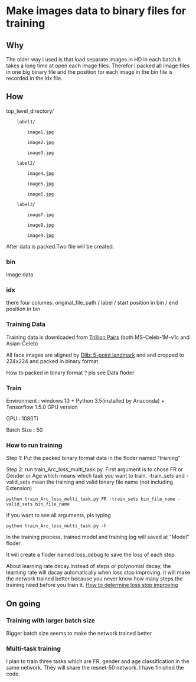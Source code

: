 # Make images data to binary files for training
## Why
The older way i used is that load separate images in HD in each batch.It takes a long time at open each image files. Therefor i packed all image files in one big binary file and the position for each image in the bin file is recorded in the idx file. 
## How

top_level_directory/
        
        label1/
        
            image1.jpg
            
            image2.jpg
            
            image3.jpg
        
        label2/
            
            image4.jpg
            
            image5.jpg
            
            image6.jpg
        
        label3/
            
            image7.jpg
            
            image8.jpg
            
            image9.jpg

After data is packed.Two file will be created.

### bin
image data

### idx
there four columes: original_file_path / label / start position in bin / end position in bin


### Training Data
Training data is downloaded from [Trillion Pairs](http://trillionpairs.deepglint.com/overview) (both MS-Celeb-1M-v1c and Asian-Celeb)

All face images are aligned by [Dlib: 5-point landmark](http://blog.dlib.net/2017/09/fast-multiclass-object-detection-in.html) and and cropped to 224x224 and packed in binary format

How to packed in binary format ? pls see Data floder

### Train
Environment : windows 10 + Python 3.5(installed by Anaconda) + Tensorflow 1.5.0 GPU version

GPU : 1080Ti

Batch Size : 50

### How to run training

Step 1: Put the packed binary format data in the floder named "training"

Step 2: run train_Arc_loss_multi_task.py. First argument is to chose FR or Gender or Age which means which task you want to train.
-train_sets and -valid_sets mean the training and valid binary file name (not including Extension)
```
python train_Arc_loss_multi_task.py FR -train_sets bin_file_name -valid_sets bin_file_name
```
If you want to see all arguments, pls typing
```
python train_Arc_loss_multi_task.py -h
```
In the training process, trained model and training log will saved at "Model" floder

It will create a floder named loss_debug to save the loss of each step.

About learning rate decay.Instead of steps or polynomial decay, the learning rate will dacay automatically when loss stop improving.
it will make the network trained better because you never know how many steps the training need before you train it. 
[How to determine loss stop improving](http://blog.dlib.net/2018/02/automatic-learning-rate-scheduling-that.html)

## On going
### Training with larger batch size
Bigger batch size seems to make the network trained better

### Multi-task training 
I plan to train three tasks which are FR, gender and age classification in the same network. They will share the resnet-50 network. I have finished the code. 
